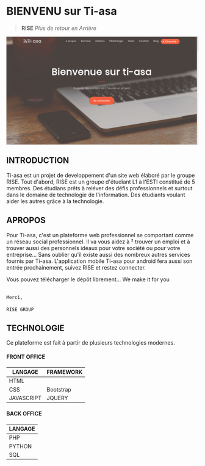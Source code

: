 #                        BIENVENU sur  Ti-asa 

> **RISE**  *Plus de retour en Arrière*


<img align="center" src="https://github.com/Rise-esti/Ti-asa-Officiel/blob/master/public/images/tiasa.png">


## INTRODUCTION

Ti-asa est un projet de developpement d'un site web  élaboré par le groupe RISE.
Tout d'abord, RISE est un groupe d'étudiant L1 à l'ESTI constitué de 5 membres.  Des étudians prêts à reléver des défis professionnels et surtout dans le domaine de technologie de l'information. Des étudiants voulant aider les autres grâce à la technologie. 

## APROPOS
        
Pour Ti-asa, c'est un plateforme web professionnel se comportant comme un réseau social professionnel. Il va vous aidez à ²             trouver un emploi et à trouver aussi des personnels idéaux pour votre société ou pour votre entreprise...
Sans oublier qu'il existe aussi des nombreux autres services fournis par Ti-asa.
L'application mobile Ti-asa pour android fera aussi son entrée prochainement, suivez RISE et restez connecter. 

Vous pouvez télécharger le dépôt librement...
        We make it for you

                                                                                           Merci,
                                                                                                RISE GROUP
                                                                                                
  ## TECHNOLOGIE
  
  Ce plateforme est fait à partir de plusieurs technologies modernes. 
  
  #### FRONT OFFICE
  
  LANGAGE | FRAMEWORK 
  --------|----------
  HTML|
  CSS | Bootstrap
  JAVASCRIPT | JQUERY
  
  
  #### BACK OFFICE
  
  LANGAGE|
  -------|
  PHP|
  PYTHON |
  SQL | 
